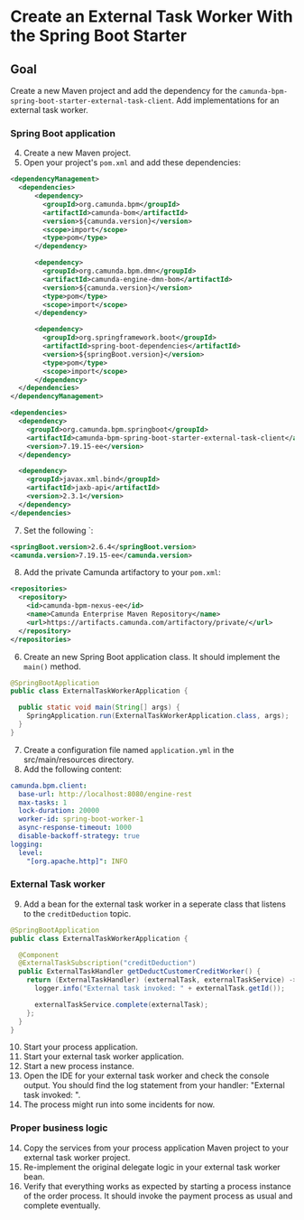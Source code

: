 # Create an External Task Worker With the Spring Boot Starter

## Goal

Create a new Maven project and add the dependency for the `camunda-bpm-spring-boot-starter-external-task-client`.
Add implementations for an external task worker.

### Spring Boot application
4. Create a new Maven project.
5. Open your project's `pom.xml` and add these dependencies:
```xml
<dependencyManagement>
  <dependencies>
      <dependency>
        <groupId>org.camunda.bpm</groupId>
        <artifactId>camunda-bom</artifactId>
        <version>${camunda.version}</version>
        <scope>import</scope>
        <type>pom</type>
      </dependency>

      <dependency>
        <groupId>org.camunda.bpm.dmn</groupId>
        <artifactId>camunda-engine-dmn-bom</artifactId>
        <version>${camunda.version}</version>
        <type>pom</type>
        <scope>import</scope>
      </dependency>

      <dependency>
        <groupId>org.springframework.boot</groupId>
        <artifactId>spring-boot-dependencies</artifactId>
        <version>${springBoot.version}</version>
        <type>pom</type>
        <scope>import</scope>
      </dependency>
  </dependencies>
</dependencyManagement>

<dependencies>
  <dependency>
    <groupId>org.camunda.bpm.springboot</groupId>
    <artifactId>camunda-bpm-spring-boot-starter-external-task-client</artifactId>
    <version>7.19.15-ee</version>
  </dependency>

  <dependency>
    <groupId>javax.xml.bind</groupId>
    <artifactId>jaxb-api</artifactId>
    <version>2.3.1</version>
  </dependency>
</dependencies>
```
7. Set the following `<properties>:
```xml
<springBoot.version>2.6.4</springBoot.version>
<camunda.version>7.19.15-ee</camunda.version>
```
8. Add the private Camunda artifactory <repository> to your `pom.xml`:
```xml
<repositories>
  <repository>
    <id>camunda-bpm-nexus-ee</id>
    <name>Camunda Enterprise Maven Repository</name>
    <url>https://artifacts.camunda.com/artifactory/private/</url>
  </repository>
</repositories>
```
6. Create an new Spring Boot application class. It should implement the `main()` method.
```java
@SpringBootApplication
public class ExternalTaskWorkerApplication {

  public static void main(String[] args) {
    SpringApplication.run(ExternalTaskWorkerApplication.class, args);
  }
}
```
7. Create a configuration file named `application.yml` in the src/main/resources directory.
8. Add the following content:
```yaml
camunda.bpm.client:
  base-url: http://localhost:8080/engine-rest
  max-tasks: 1
  lock-duration: 20000
  worker-id: spring-boot-worker-1
  async-response-timeout: 1000
  disable-backoff-strategy: true
logging:
  level:
    "[org.apache.http]": INFO
```

### External Task worker
9. Add a bean for the external task worker in a seperate class that listens to the `creditDeduction` topic. 
```java
@SpringBootApplication
public class ExternalTaskWorkerApplication {

  @Component
  @ExternalTaskSubscription("creditDeduction")
  public ExternalTaskHandler getDeductCustomerCreditWorker() {
    return (ExternalTaskHandler) (externalTask, externalTaskService) -> {
      logger.info("External task invoked: " + externalTask.getId());

      externalTaskService.complete(externalTask);
    };
  }
}
```
10. Start your process application.
11. Start your external task worker application.
12. Start a new process instance.
13. Open the IDE for your external task worker and check the console output. You should find the log statement from your handler: "External task invoked: <ID>".
14. The process might run into some incidents for now.

### Proper business logic
14. Copy the services from your process application Maven project to your external task worker project.
15. Re-implement the original delegate logic in your external task worker bean.
16. Verify that everything works as expected by starting a process instance of the order process. It should invoke the payment process as usual and complete eventually.